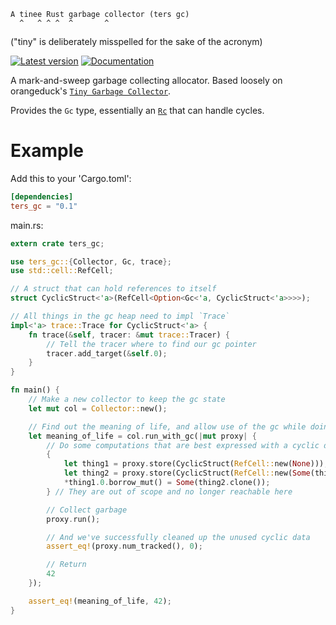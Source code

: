 ```
A tinee Rust garbage collector (ters gc)
  ^   ^ ^ ^  ^       ^
```

("tiny" is deliberately misspelled for the sake of the acronym)

[![Latest version](https://img.shields.io/crates/v/ters_gc.svg)](https://crates.io/crates/ters_gc)
[![Documentation](https://docs.rs/ters_gc/badge.svg)](https://docs.rs/ters_gc)

A mark-and-sweep garbage collecting allocator.
Based loosely on orangeduck's
[`Tiny Garbage Collector`](https://github.com/orangeduck/tgc).

Provides the `Gc` type, essentially an [`Rc`](https://doc.rust-lang.org/std/rc/struct.Rc.html)
that can handle cycles.


# Example

Add this to your 'Cargo.toml':

```toml
[dependencies]
ters_gc = "0.1"
```

main.rs:

```rust
extern crate ters_gc;

use ters_gc::{Collector, Gc, trace};
use std::cell::RefCell;

// A struct that can hold references to itself
struct CyclicStruct<'a>(RefCell<Option<Gc<'a, CyclicStruct<'a>>>>);

// All things in the gc heap need to impl `Trace`
impl<'a> trace::Trace for CyclicStruct<'a> {
    fn trace(&self, tracer: &mut trace::Tracer) {
        // Tell the tracer where to find our gc pointer
        tracer.add_target(&self.0);
    }
}

fn main() {
    // Make a new collector to keep the gc state
    let mut col = Collector::new();

    // Find out the meaning of life, and allow use of the gc while doing so
    let meaning_of_life = col.run_with_gc(|mut proxy| {
        // Do some computations that are best expressed with a cyclic data structure
        {
            let thing1 = proxy.store(CyclicStruct(RefCell::new(None)));
            let thing2 = proxy.store(CyclicStruct(RefCell::new(Some(thing1.clone()))));
            *thing1.0.borrow_mut() = Some(thing2.clone());
        } // They are out of scope and no longer reachable here

        // Collect garbage
        proxy.run();

        // And we've successfully cleaned up the unused cyclic data
        assert_eq!(proxy.num_tracked(), 0);

        // Return
        42
    });

    assert_eq!(meaning_of_life, 42);
}
```
